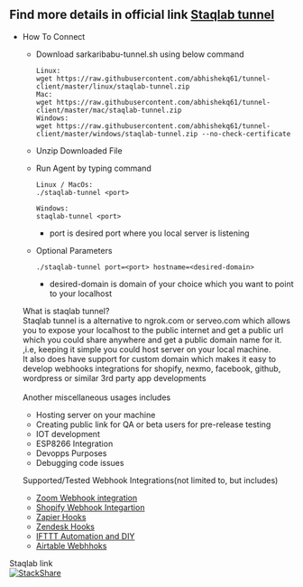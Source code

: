 ## Find more details in official link [Staqlab tunnel](https://tunnel.staqlab.com/)

-  How To Connect
   - Download sarkaribabu-tunnel.sh using below command<br>
      ```
     Linux:
     wget https://raw.githubusercontent.com/abhishekq61/tunnel-client/master/linux/staqlab-tunnel.zip
     Mac:
     wget https://raw.githubusercontent.com/abhishekq61/tunnel-client/master/mac/staqlab-tunnel.zip
     Windows:
     wget https://raw.githubusercontent.com/abhishekq61/tunnel-client/master/windows/staqlab-tunnel.zip --no-check-certificate
     ```
   - Unzip Downloaded File<br>
 
    - Run Agent by typing command<br>
      ```    
      Linux / MacOs:
      ./staqlab-tunnel <port>
      
      Windows:
      staqlab-tunnel <port>
       ```
         - port is desired port where you local server is listening
     - Optional Parameters
       <br>
         ```
       ./staqlab-tunnel port=<port> hostname=<desired-domain>
       ```
         - desired-domain is domain of your choice which you want to point to your localhost
         
         
   What is staqlab tunnel?<br/>
   Staqlab tunnel is a alternative to ngrok.com or serveo.com which allows you to expose your localhost to
   the public internet and get a public url which you could share anywhere and get a public domain name for it. ,i.e, 
   keeping it simple you could host server on your local machine.<br/>
   It also does have support for custom domain which makes it easy to develop webhooks integrations for shopify, nexmo,
   facebook, github, wordpress or similar 3rd party app developments <br/><br/>
   Another miscellaneous usages includes<br/>
   - Hosting server on your machine
   - Creating public link for QA or beta users for pre-release testing
   - IOT development 
   - ESP8266 Integration
   - Devopps Purposes
   - Debugging code issues
   
   Supported/Tested Webhook Integrations(not limited to, but includes)
   - [Zoom Webhook integration](https://marketplace.zoom.us/docs/guides/tools-resources/webhooks)
   - [Shopify Webhook Integartion](https://shopify.dev/docs/admin-api/rest/reference/events/webhook)
   - [Zapier Hooks](https://zapier.com/page/webhooks/)
   - [Zendesk Hooks](https://support.zendesk.com/hc/en-us/articles/204890268-Creating-webhooks-with-the-HTTP-target)
   - [IFTTT Automation and DIY](https://ifttt.com/maker_webhooks)
   - [Airtable Webhhoks](https://automate.io/integration/airtable/webhooks) 
   
               
         
Staqlab link         
[![StackShare](https://img.shields.io/badge/tech-stack-0690fa.svg?style=flat)](https://stackshare.io/staqlab-tunnel/staqlab-tunnel)
         
    